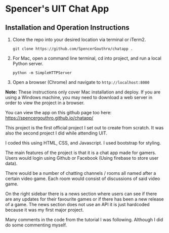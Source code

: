 # Spencer's UIT Chat App

## Installation and Operation Instructions

1. Clone the repo into your desired location via terminal or iTerm2.

   `git clone https://github.com/SpencerGouthro/chatapp .`

2. For Mac, open a command line terminal, cd into project, and run a local Python server.

   `python -m SimpleHTTPServer`

3. Open a browser (Chrome) and navigate to `http://localhost:8000`

**Note:** These instructions only cover Mac installation and deploy. If you are using a Windows machine, you may need to download a web server in order to view the project in a browser.


You can view the app on this github page too here:
https://spencergouthro.github.io/chatapp/ 

This project is the first official project I set out to create from scratch. It was also the second project I did while attending UIT. 

I coded this using HTML, CSS, and Javascript.
I used bootstrap for styling. 

The main features of the project is that it is a chat app made for gamers. Users would login using Github or Facebook (Using firebase to store user data).

There would be a number of chatting channels / rooms all named after a certain video game. Each room would consist of discussions of said video game. 

On the right sidebar there is a news section where users can see if there are any updates for their favourite games or if there has been a new release of a game. The news section does not use an API it is just hardcoded because it was my first major project.

Many comments in the code from the tutorial I was following. Although I did do some commenting myself. 
